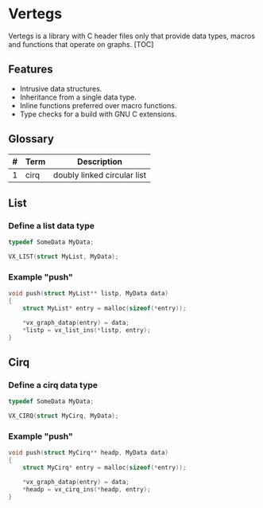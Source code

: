 # Vertegs

Vertegs is a library with C header files only that provide data types, macros and
functions that operate on graphs. [TOC]


## Features

- Intrusive data structures.
- Inheritance from a single data type.
- Inline functions preferred over macro functions.
- Type checks for a build with GNU C extensions.


## Glossary

|  #  | Term | Description                 |
| --- | ---- | --------------------------- |
|  1  | cirq | doubly linked circular list |


## List

### Define a list data type

```c
typedef SomeData MyData;

VX_LIST(struct MyList, MyData);
```


### Example "push"

```c
void push(struct MyList** listp, MyData data)
{
    struct MyList* entry = malloc(sizeof(*entry));

    *vx_graph_datap(entry) = data;
    *listp = vx_list_ins(*listp, entry);
}
```


## Cirq

### Define a cirq data type

```c
typedef SomeData MyData;

VX_CIRQ(struct MyCirq, MyData);
```


### Example "push"

```c
void push(struct MyCirq** headp, MyData data)
{
    struct MyCirq* entry = malloc(sizeof(*entry));

    *vx_graph_datap(entry) = data;
    *headp = vx_cirq_ins(*headp, entry);
}
```
